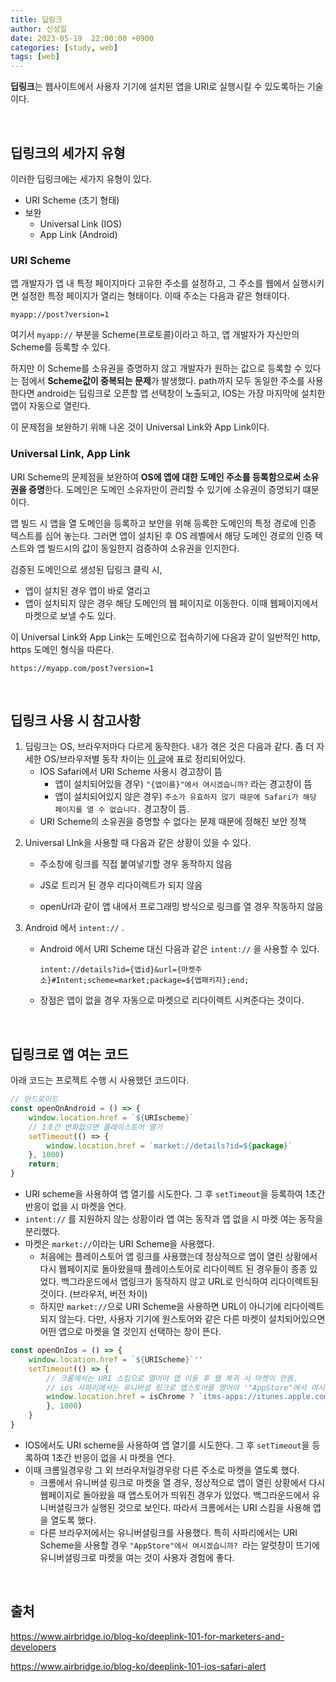 ```yaml
---
title: 딥링크
author: 신성일
date: 2023-05-19  22:00:00 +0900
categories: [study, web]
tags: [web]
---
```




**딥링크**는 웹사이트에서 사용자 기기에 설치된 앱을 URI로 실행시킬 수 있도록하는 기술이다. 

<br/>

## 딥링크의 세가지 유형

이러한 딥링크에는 세가지 유형이 있다.

- URI Scheme (초기 형태)
- 보완
  - Universal Link (IOS)
  - App Link (Android)

### URI Scheme

앱 개발자가 앱 내 특정 페이지마다 고유한 주소를 설정하고, 그 주소를 웹에서 실행시키면 설정한 특정 페이지가 열리는 형태이다. 이때 주소는 다음과 같은 형태이다.

```
myapp://post?version=1
```

여기서 `myapp://` 부분을 Scheme(프로토콜)이라고 하고, 앱 개발자가 자신만의 Scheme를 등록할 수 있다. 

하지만 이 Scheme를 소유권을 증명하지 않고 개발자가 원하는 값으로 등록할 수 있다는 점에서 **Scheme값이 중복되는 문제**가 발생했다. path까지 모두 동일한 주소를 사용한다면 android는 딥링크로 오픈할 앱 선택창이 노출되고, IOS는 가장 마지막에 설치한 앱이 자동으로 열린다.

이 문제점을 보완하기 위해 나온 것이 Universal Link와 App Link이다.

### Universal Link, App Link

URI Scheme의 문제점을 보완하여 **OS에 앱에 대한 도메인 주소를 등록함으로써 소유권을 증명**한다. 도메인은 도메인 소유자만이 관리할 수 있기에 소유권이 증명되기 떄문이다.

앱 빌드 시 앱을 열 도메인을 등록하고 보안을 위해 등록한 도메인의 특정 경로에 인증 텍스트를 심어 놓는다. 그러면 앱이 설치된 후 OS 레벨에서 해당 도메인 경로의 인증 텍스트와 앱 빌드시의 값이 동일한지 검증하여 소유권을 인지한다. 

검증된 도메인으로 생성된 딥링크 클릭 시,

- 앱이 설치된 경우 앱이 바로 열리고
- 앱이 설치되지 않은 경우 해당 도메인의 웹 페이지로 이동한다. 이때 웹페이지에서 마켓으로 보낼 수도 있다.

이 Universal Link와 App Link는 도메인으로 접속하기에 다음과 같이 일반적인 http, https 도메인 형식을 따른다.

```
https://myapp.com/post?version=1
```

 <br/>

## 딥링크 사용 시 참고사항

1) 딥링크는 OS, 브라우저마다 다르게 동작한다. 내가 겪은 것은 다음과 같다. 좀 더 자세한 OS/브라우저별 동작 차이는 [이 글](https://www.airbridge.io/blog-ko/deeplink-101-for-marketers-and-developers)에 표로 정리되어있다.
   - IOS Safari에서 URI Scheme 사용시 경고창이 뜸
     - 앱이 설치되어있을 경우) `"{앱이름}"에서 여시겠습니까?` 라는 경고창이 뜸
     - 앱이 설치되어있지 않은 경우) `주소가 유효하지 않기 때문에 Safari가 해당 페이지를 열 수 없습니다.` 경고창이 뜸.
   - URI Scheme의 소유권을 증명할 수 없다는 문제 때문에 정해진 보안 정책

2. Universal LInk을 사용할 때 다음과 같은 상황이 있을 수 있다.

   - 주소창에 링크를 직접 붙여넣기할 경우 동작하지 않음

   - JS로 트리거 된 경우 리다이렉트가 되지 않음

   - openUrl과 같이 앱 내에서 프로그래밍 방식으로 링크를 열 경우 작동하지 않음

3. Android 에서 `intent://` .

   - Android 에서 URI Scheme 대신 다음과 같은 `intent://` 을 사용할 수 있다.
     ```
     intent://details?id={앱id}&url={마켓주소}#Intent;scheme=market;package=${앱패키지};end;
     ```

   - 장점은 앱이 없을 경우 자동으로 마켓으로 리다이렉트 시켜준다는 것이다.

<br/>

## 딥링크로 앱 여는 코드

아래 코드는 프로젝트 수행 시 사용했던 코드이다.

```js
// 안드로이드
const openOnAndroid = () => {
    window.location.href = `${URIscheme}`
    // 1초간 변화없으면 플레이스토어 열기
    setTimeout(() => {
        window.location.href = `market://details?id=${package}`
    }, 1000)
    return;
}
```

- URI scheme을 사용하여 앱 열기를 시도한다. 그 후 `setTimeout`을 등록하여 1초간 반응이 없을 시 마켓을 연다.
- `intent://` 를 지원하지 않는 상황이라 앱 여는 동작과 앱 없을 시 마켓 여는 동작을 분리했다.
- 마켓은 `market://`이라는 URI Scheme을 사용했다.
  - 처음에는 플레이스토어 앱 링크를 사용했는데 정상적으로 앱이 열린 상황에서 다시 웹페이지로 돌아왔을때 플레이스토어로 리다이렉트 된 경우들이 종종 있었다. 백그라운드에서 앱링크가 동작하지 않고 URL로 인식하여 리다이렉트된 것이다. (브라우저, 버전 차이)
  - 하지만 `market://`으로 URI Scheme을 사용하면 URL이 아니기에 리다이렉트되지 않는다. 다만, 사용자 기기에 원스토어와 같은 다른 마켓이 설치되어있으면 어떤 앱으로 마켓을 열 것인지 선택하는 창이 뜬다.

```js
const openOnIos = () => {
    window.location.href = `${URIScheme}`''
    setTimeout(() => {
        // 크롬에서는 URI 스킴으로 열어야 앱 이동 후 웹 복귀 시 마켓이 안뜸.
        // ios 사파리에서는 유니버셜 링크로 앱스토어를 열어야 '"AppStore"에서 여시겠습니까?' 라는 알럿창이 뜨지 않음.
        window.location.href = isChrome ? `itms-apps://itunes.apple.com/app/${appId}` : `https://itunes.apple.com/app/${appId}`
        }, 1000)
    }
}
```

- IOS에서도 URI scheme을 사용하여 앱 열기를 시도한다. 그 후 `setTimeout`을 등록하여 1초간 반응이 없을 시 마켓을 연다.
- 이때 크롬일경우랑 그 외 브라우저일경우랑 다른 주소로 마켓을 열도록 했다.
  - 크롬에서 유니버셜 링크로 마켓을 열 경우, 정상적으로 앱이 열린 상황에서 다시 웹페이지로 돌아왔을 때 앱스토어가 띄워진 경우가 있었다. 백그라운드에서 유니버셜링크가 실행된 것으로 보인다. 따라서 크롬에서는 URI 스킴을 사용해 앱을 열도록 했다.
  - 다른 브라우저에서는 유니버셜링크를 사용했다. 특히 사파리에서는 URI Scheme을 사용할 경우 `"AppStore"에서 여시겠습니까? `라는 알럿창이 뜨기에 유니버셜링크로 마켓을 여는 것이 사용자 경험에 좋다.

<br/>

## 출처

https://www.airbridge.io/blog-ko/deeplink-101-for-marketers-and-developers

https://www.airbridge.io/blog-ko/deeplink-101-ios-safari-alert

